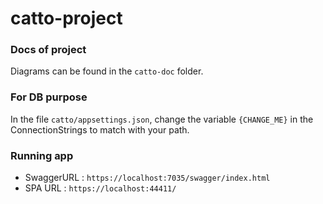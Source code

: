 # catto-project

### Docs of project
Diagrams can be found in the `catto-doc` folder.


### For DB purpose

In the file `catto/appsettings.json`, change the variable `{CHANGE_ME}` in the ConnectionStrings to match with your path.


### Running app

* SwaggerURL : `https://localhost:7035/swagger/index.html`
* SPA URL : `https://localhost:44411/`

